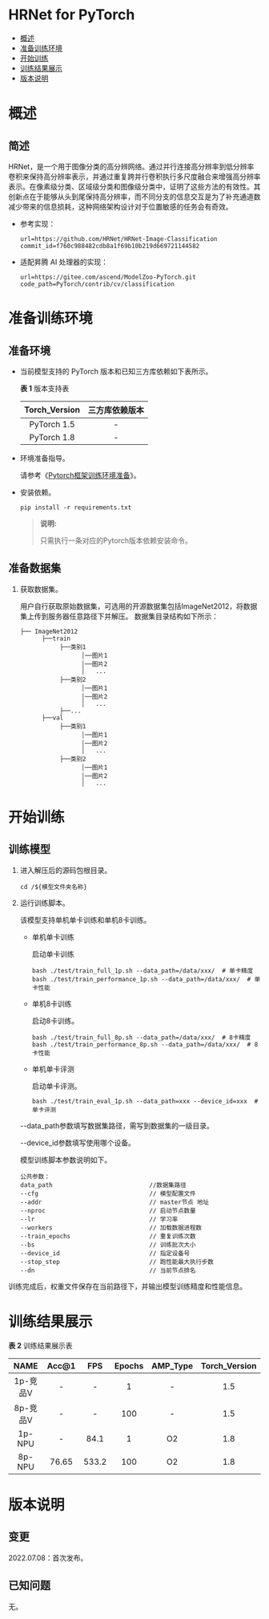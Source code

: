 # HRNet for PyTorch

-   [概述](概述.md)
-   [准备训练环境](准备训练环境.md)
-   [开始训练](开始训练.md)
-   [训练结果展示](训练结果展示.md)
-   [版本说明](版本说明.md)



# 概述

## 简述
HRNet，是一个用于图像分类的高分辨网络。通过并行连接高分辨率到低分辨率卷积来保持高分辨率表示，并通过重复跨并行卷积执行多尺度融合来增强高分辨率表示。在像素级分类、区域级分类和图像级分类中，证明了这些方法的有效性。其创新点在于能够从头到尾保持高分辨率，而不同分支的信息交互是为了补充通道数减少带来的信息损耗，这种网络架构设计对于位置敏感的任务会有奇效。

- 参考实现：

  ```
  url=https://github.com/HRNet/HRNet-Image-Classification
  commit_id=f760c988482cdb8a1f69b10b219d669721144582
  ```

- 适配昇腾 AI 处理器的实现：

  ```
  url=https://gitee.com/ascend/ModelZoo-PyTorch.git
  code_path=PyTorch/contrib/cv/classification
  ```

# 准备训练环境

## 准备环境

- 当前模型支持的 PyTorch 版本和已知三方库依赖如下表所示。

  **表 1**  版本支持表

  | Torch_Version      | 三方库依赖版本                                 |
  | :--------: | :----------------------------------------------------------: |
  | PyTorch 1.5 | - |
  | PyTorch 1.8 | - |

- 环境准备指导。

  请参考《[Pytorch框架训练环境准备](https://www.hiascend.com/document/detail/zh/ModelZoo/pytorchframework/ptes)》。

- 安装依赖。

  ```
  pip install -r requirements.txt
  ```
  > **说明:**
  >
  > 只需执行一条对应的Pytorch版本依赖安装命令。

## 准备数据集

1. 获取数据集。

   用户自行获取原始数据集，可选用的开源数据集包括ImageNet2012，将数据集上传到服务器任意路径下并解压。 数据集目录结构如下所示：

   ```
   ├── ImageNet2012
         ├──train
              ├──类别1
                    │──图片1
                    │──图片2
                    │   ...
              ├──类别2
                    │──图片1
                    │──图片2
                    │   ...
              ├──...
         ├──val
              ├──类别1
                    │──图片1
                    │──图片2
                    │   ...
              ├──类别2
                    │──图片1
                    │──图片2
                    │   ...
   ```

# 开始训练

## 训练模型

1. 进入解压后的源码包根目录。

   ```
   cd /${模型文件夹名称}
   ```

2. 运行训练脚本。

   该模型支持单机单卡训练和单机8卡训练。

   - 单机单卡训练

     启动单卡训练
     ```
     bash ./test/train_full_1p.sh --data_path=/data/xxx/  # 单卡精度
     bash ./test/train_performance_1p.sh --data_path=/data/xxx/  # 单卡性能
     ```

   - 单机8卡训练

     启动8卡训练。

     ```
     bash ./test/train_full_8p.sh --data_path=/data/xxx/  # 8卡精度
     bash ./test/train_performance_8p.sh --data_path=/data/xxx/  # 8卡性能
     ```
   - 单机单卡评测

     启动单卡评测。
     ```
     bash ./test/train_eval_1p.sh --data_path=xxx --device_id=xxx  # 单卡评测
     ```

   --data_path参数填写数据集路径，需写到数据集的一级目录。

   --device_id参数填写使用哪个设备。

   模型训练脚本参数说明如下。

   ```
   公共参数：
   data_path                           //数据集路径
   --cfg                               // 模型配置文件
   --addr                              // master节点 地址
   --nproc                             // 启动节点数量
   --lr                                // 学习率
   --workers                           // 加载数据进程数
   --train_epochs                      // 重复训练次数
   --bs                                // 训练批次大小
   --device_id                         // 指定设备号
   --stop_step                         // 跑性能最大执行步数
   --dn                                // 当前节点排名
   ```

 训练完成后，权重文件保存在当前路径下，并输出模型训练精度和性能信息。


# 训练结果展示

**表 2**  训练结果展示表

|   NAME   | Acc@1 | FPS  | Epochs | AMP_Type | Torch_Version |
| :------: | :---: | :--: | :----: | :------: | :-----------: |
| 1p-竞品V |   -   | -    |   1    |    -     |      1.5      |
| 8p-竞品V |   -   |  -   |  100   |    -     |      1.5      |
|  1p-NPU  |   -   | 84.1  |   1    |    O2    |      1.8      |
|  8p-NPU  |  76.65  | 533.2  |  100   |    O2    |      1.8      |


# 版本说明

## 变更

2022.07.08：首次发布。

## 已知问题

无。









